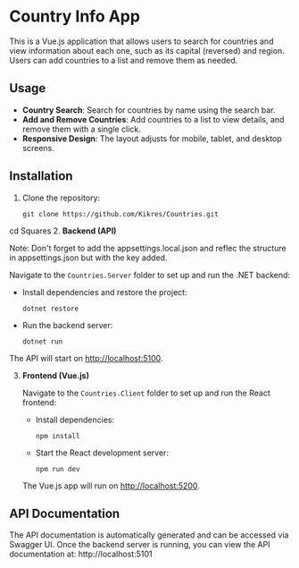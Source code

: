 # Country Info App

This is a Vue.js application that allows users to search for countries and view information about each one, such as its capital (reversed) and region. Users can add countries to a list and remove them as needed.

## Usage

- **Country Search**: Search for countries by name using the search bar.
- **Add and Remove Countries**: Add countries to a list to view details, and remove them with a single click.
- **Responsive Design**: The layout adjusts for mobile, tablet, and desktop screens.

## Installation

1. Clone the repository:
   ```
   git clone https://github.com/Kikres/Countries.git
   ```
  cd Squares
2. **Backend (API)**

   Note: Don't forget to add the appsettings.local.json and reflec the structure in appsettings.json but with the key added.

   Navigate to the `Countries.Server` folder to set up and run the .NET backend:

   - Install dependencies and restore the project:

     ```
     dotnet restore
     ```

   - Run the backend server:

     ```
     dotnet run
     ```

   The API will start on [http://localhost:5100](http://localhost:5100).

3. **Frontend (Vue.js)**

   Navigate to the `Countries.Client` folder to set up and run the React frontend:

   - Install dependencies:

     ```
     npm install
     ```

   - Start the React development server:

     ```
     npm run dev
     ```

   The Vue.js app will run on [http://localhost:5200](http://localhost:5200).


## API Documentation

The API documentation is automatically generated and can be accessed via Swagger UI. Once the backend server is running, you can view the API documentation at:
http://localhost:5101
